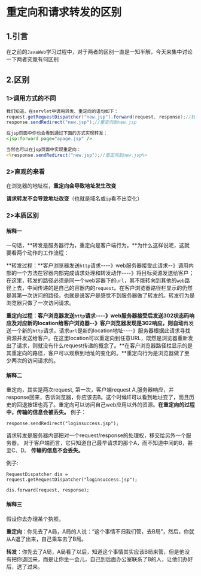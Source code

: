 # 重定向和请求转发的区别

## 1.引言

在之前的`JavaWeb`学习过程中，对于两者的区别一直是一知半解，今天来集中讨论一下两者究竟有何区别

## 2.区别

### 1>调用方式的不同

```java
我们知道，在servlet中调用转发、重定向的语句如下：
request.getRequestDispatcher("new.jsp").forward(request, response);//转发到new.jsp
response.sendRedirect("new.jsp");//重定向到new.jsp
```

```jsp
在jsp页面中你也会看到通过下面的方式实现转发：
<jsp:forward page="apage.jsp" />

当然也可以在jsp页面中实现重定向：
<%response.sendRedirect("new.jsp");//重定向到new.jsp%>
```

### 2>直观的来看

在浏览器的地址栏，**重定向会导致地址发生改变**

**请求转发不会导致地址改变**（也就是域名或`ip`看不出变化）

### 2>本质区别

#### 解释一


一句话，**转发是服务器行为，重定向是客户端行为。**为什么这样说呢，这就要看两个动作的工作流程：

**转发过程：**客户浏览器发送`http`请求----》web服务器接受此请求--》调用内部的一个方法在容器内部完成请求处理和转发动作----》将目标资源发送给客户；在这里，转发的路径必须是同一个web容器下的`url`，其不能转向到其他的`web`路径上去，中间传递的是自己的容器内的`request`。在客户浏览器路径栏显示的仍然是其第一次访问的路径，也就是说客户是感觉不到服务器做了转发的。转发行为是浏览器只做了一次访问请求。

**重定向过程：**客户浏览器发送`http`请求----》web服务器接受后发送302状态码响应及对应新的location给客户浏览器--》客户浏览器发现是302响应，则**自动**再发送一个新的`http`请求，请求`url`是新的location地址----》服务器根据此请求寻找资源并发送给客户。在这里location可以重定向到任意URL，既然是浏览器重新发出了请求，则就没有什么request传递的概念了。**在客户浏览器路径栏显示的是其重定向的路径，客户可以观察到地址的变化的。**重定向行为是浏览器做了至少两次的访问请求的。

#### 解释二

重定向，其实是两次request, 
第一次，客户端request  A,服务器响应，并response回来，告诉浏览器，你应该去B。这个时候IE可以看到地址变了，而且历史的回退按钮也亮了。重定向可以访问自己web应用以外的资源。**在重定向的过程中，传输的信息会被丢失。**
例子：

`response.sendRedirect("loginsuccess.jsp");`

请求转发是服务器内部把对一个request/response的处理权，移交给另外一个服务器。
对于客户端而言，它只知道自己最早请求的那个A，而不知道中间的B，甚至C、D。 **传输的信息不会丢失。**

 例子:

`RequestDispatcher dis = request.getRequestDispatcher("loginsuccess.jsp");`

`dis.forward(request, response);`

#### 解释三

假设你去办理某个执照， 

**重定向**：你先去了A局，A局的人说：“这个事情不归我们管，去B局”，然后，你就从A退了出来，自己乘车去了B局。 

**转发**：你先去了A局，A局看了以后，知道这个事情其实应该B局来管，但是他没有把你退回来，而是让你坐一会儿，自己到后面办公室联系了B的人，让他们办好后，送了过来。